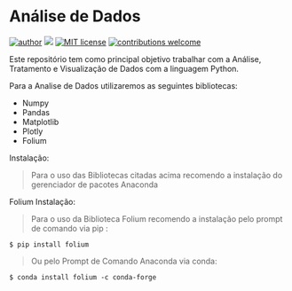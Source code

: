 # Análise de Dados
[![author](https://img.shields.io/badge/author-Vinny_Costa-red.svg)](https://www.linkedin.com/in/vinnycosta9898/) [![](https://img.shields.io/badge/python-3.9+-blue.svg)](https://www.python.org/downloads/release/python-365/) [![MIT license](https://img.shields.io/badge/MIT_Licence-blue.svg)](http://perso.crans.org/besson/LICENSE.html) [![contributions welcome](https://img.shields.io/badge/contributions-welcome-brightgreen.svg?style=flat)](https://github.com/karinnecristina/Data-Science)

Este repositório tem como principal objetivo trabalhar com a Análise, Tratamento e Visualização de Dados com a linguagem Python.

Para a Analise de Dados utilizaremos as seguintes bibliotecas:

- Numpy 
- Pandas
- Matplotlib
- Plotly
- Folium

Instalação:
> Para o uso das Bibliotecas citadas acima recomendo a instalação do gerenciador de pacotes Anaconda 

Folium Instalação:
> Para o uso da Biblioteca Folium recomendo a instalação pelo prompt de comando via pip :

    $ pip install folium
    
> Ou pelo Prompt de Comando Anaconda via conda:

    $ conda install folium -c conda-forge
    
